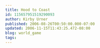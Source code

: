 ```yaml
---
title: Hood to Coast
id: 115657951519290093
author: Kirby Urner
published: 2006-08-26T00:50:00.000-07:00
updated: 2006-11-15T11:43:25.472-08:00
blog: world_game
tags: 
---
```


